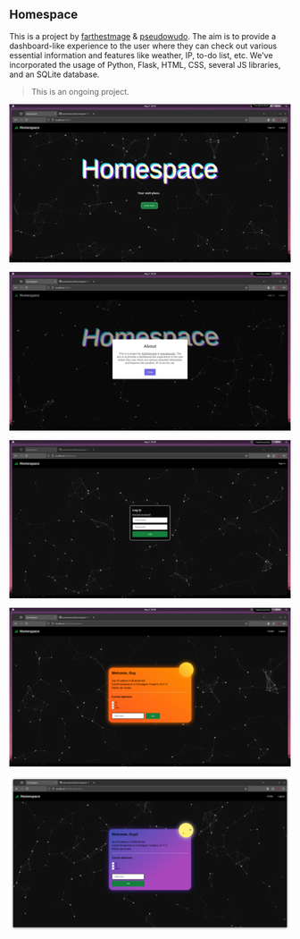 <h2>Homespace</h2>  

This is a project by [farthestmage](https://github.com/farthestmage) & [pseudowudo](https://github.com/pseudowudo). The aim is to provide a dashboard-like experience to the user where they can check out various essential information and features like weather, IP, to-do list, etc. We've incorporated the usage of Python, Flask, HTML, CSS, several JS libraries, and an SQLite database.

> This is an ongoing project.

![home](https://github.com/pseudowudo/homespace/blob/master/ss/1.png?raw=true)

![about](https://github.com/pseudowudo/homespace/blob/master/ss/2.png?raw=true)

![login](https://github.com/pseudowudo/homespace/blob/master/ss/3.png?raw=true)

![day](https://github.com/pseudowudo/homespace/blob/master/ss/4.png?raw=true)

![night](https://github.com/pseudowudo/homespace/blob/master/ss/5.png?raw=true)
